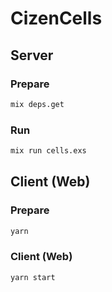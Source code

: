 # CizenCells

## Server

### Prepare

```bash
mix deps.get
```

### Run

```bash
mix run cells.exs
```

## Client (Web)

### Prepare

```bash
yarn
```

### Client (Web)

```bash
yarn start
```
